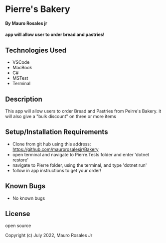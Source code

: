 # Pierre's Bakery

#### By Mauro Rosales jr

#### app will allow user to order bread and pastries!

## Technologies Used

* VSCode
* MacBook
* C#
* MSTest
* Terminal

## Description

This app will allow users to order Bread and Pastries from Peirre's Bakery. it will also give a "bulk discount" on three or more items

## Setup/Installation Requirements

* Clone from git hub using this address: https://github.com/maurorosalesjr/Bakery
* open terminal and navigate to Pierre.Tests folder and enter 'dotnet restore'
* navigate to Pierre folder, using the terminal, and type 'dotnet run'
* follow in app instructions to get your order!


## Known Bugs

* No known bugs


## License

open source

Copyright (c) July 2022, Mauro Rosales Jr